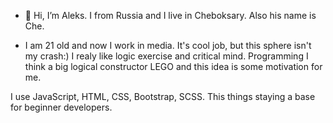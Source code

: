 - 👋 Hi, I’m Aleks. I from Russia and I live in Cheboksary. Also his name is Che.

- I am 21 old and now I work in media. It's cool job, but this sphere isn't my crash:)
I realy like logic exercise and critical mind. 
Programming I think a big logical constructor LEGO and this idea is some motivation for me.

I use JavaScript, HTML, CSS, Bootstrap, SCSS. This things staying a base for beginner developers.
